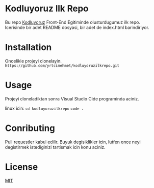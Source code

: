 # Kodluyoruz Ilk Repo

Bu repo [Kodluyoruz](https://kodluyoruz.org/) Front-End Egitiminde olusturdugumuz ilk repo. Icerisinde bir adet README dosyasi, bir adet de index.html barindiriyor.

# Installation

Oncelikle projeyi clonelayin.
`https://github.com/yrtcimehmet/kodluyoruzilkrepo.git`

# Usage

Projeyi cloneladiktan sonra Visual Studio Cide programinda aciniz.

linux icin:
`cd kodluyoruzilkrepo`
`code .`

# Conributing

Pull requestler kabul edilir. Buyuk degisiklikler icin, lutfen once neyi degistirmek istediginizi tartismak icin konu aciniz.

# License

[MIT](https://choosealicense.com/licenses/mit/)
